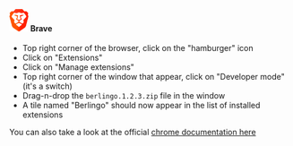 ﻿‎

#### <img src="./images/brave.png" style="height: 40px; width: auto;"> Brave

- Top right corner of the browser, click on the "hamburger" icon
- Click on "Extensions"
- Click on "Manage extensions"
- Top right corner of the window that appear, click on "Developer mode" (it's a switch)
- Drag-n-drop the `berlingo.1.2.3.zip` file in the window
- A tile named "Berlingo" should now appear in the list of installed extensions

You can also take a look at the
official [chrome documentation here](https://developer.chrome.com/docs/extensions/get-started/tutorial/hello-world#load-unpacked
)
